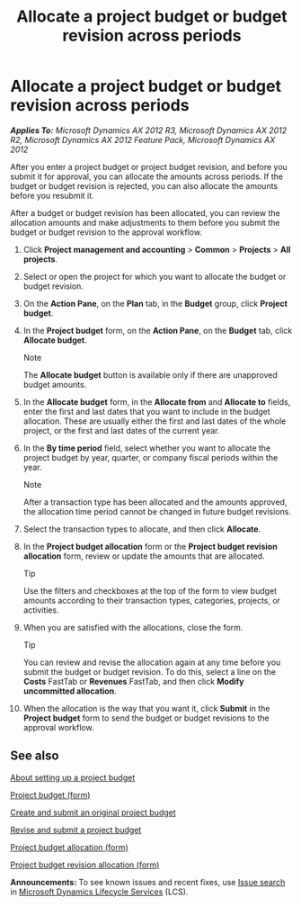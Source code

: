 ﻿---
title: Allocate a project budget or budget revision across periods
TOCTitle: Allocate a project budget or budget revision across periods
ms:assetid: 23514010-cb07-41d3-8377-57efd09c2078
ms:mtpsurl: https://technet.microsoft.com/en-us/library/Hh208477(v=AX.60)
ms:contentKeyID: 36056182
ms.date: 04/18/2014
mtps_version: v=AX.60
f1_keywords:
- project
- allocate
- allocation
- budget
- project budget
---

# Allocate a project budget or budget revision across periods 


_**Applies To:** Microsoft Dynamics AX 2012 R3, Microsoft Dynamics AX 2012 R2, Microsoft Dynamics AX 2012 Feature Pack, Microsoft Dynamics AX 2012_

After you enter a project budget or project budget revision, and before you submit it for approval, you can allocate the amounts across periods. If the budget or budget revision is rejected, you can also allocate the amounts before you resubmit it.

After a budget or budget revision has been allocated, you can review the allocation amounts and make adjustments to them before you submit the budget or budget revision to the approval workflow.

1.  Click **Project management and accounting** \> **Common** \> **Projects** \> **All projects**.

2.  Select or open the project for which you want to allocate the budget or budget revision.

3.  On the **Action Pane**, on the **Plan** tab, in the **Budget** group, click **Project budget**.

4.  In the **Project budget** form, on the **Action Pane**, on the **Budget** tab, click **Allocate budget**.
    

    > [!NOTE]
    > <P>The <STRONG>Allocate budget</STRONG> button is available only if there are unapproved budget amounts.</P>



5.  In the **Allocate budget** form, in the **Allocate from** and **Allocate to** fields, enter the first and last dates that you want to include in the budget allocation. These are usually either the first and last dates of the whole project, or the first and last dates of the current year.

6.  In the **By time period** field, select whether you want to allocate the project budget by year, quarter, or company fiscal periods within the year.
    

    > [!NOTE]
    > <P>After a transaction type has been allocated and the amounts approved, the allocation time period cannot be changed in future budget revisions.</P>



7.  Select the transaction types to allocate, and then click **Allocate**.

8.  In the **Project budget allocation** form or the **Project budget revision allocation** form, review or update the amounts that are allocated.
    

    > [!TIP]
    > <P>Use the filters and checkboxes at the top of the form to view budget amounts according to their transaction types, categories, projects, or activities.</P>



9.  When you are satisfied with the allocations, close the form.
    

    > [!TIP]
    > <P>You can review and revise the allocation again at any time before you submit the budget or budget revision. To do this, select a line on the <STRONG>Costs</STRONG> FastTab or <STRONG>Revenues</STRONG> FastTab, and then click <STRONG>Modify uncommitted allocation</STRONG>.</P>



10. When the allocation is the way that you want it, click **Submit** in the **Project budget** form to send the budget or budget revisions to the approval workflow.

## See also

[About setting up a project budget](about-setting-up-a-project-budget.md)

[Project budget (form)](https://technet.microsoft.com/en-us/library/hh227438\(v=ax.60\))

[Create and submit an original project budget](create-and-submit-an-original-project-budget.md)

[Revise and submit a project budget](revise-and-submit-a-project-budget.md)

[Project budget allocation (form)](https://technet.microsoft.com/en-us/library/hh242461\(v=ax.60\))

[Project budget revision allocation (form)](https://technet.microsoft.com/en-us/library/hh209623\(v=ax.60\))

  
**Announcements:** To see known issues and recent fixes, use [Issue search](http://go.microsoft.com/fwlink/?linkid=389258) in [Microsoft Dynamics Lifecycle Services](http://go.microsoft.com/fwlink/?linkid=306505) (LCS).

